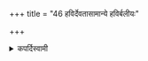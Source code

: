 +++
title = "46 हविर्देवतासामान्ये हविर्बलीयः"

+++

<details><summary>कपर्दिस्वामी</summary>


<details>

<details><summary>हरदत्तः</summary>


<details>

<details><summary>Müller</summary>

If there is contradiction with regard to the substance and the preparation of an offering, the substance prevails.

#####  Commentary

A puroḍāśa may be made of vrīhi, rice, or of nīvāra, wild growing rice. The wild rice has to be pounded, but not the good rice. The preparation, however, has to yield in a vikṛti, the important point being the substance.
</details>

<details><summary>थिते</summary>

हविर्देवतासामान्ये हविर्बलीयः ४६
</details>
